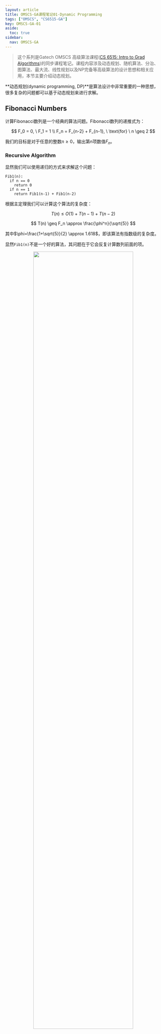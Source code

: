 ```yaml
---
layout: article
title: OMSCS-GA课程笔记01-Dynamic Programming
tags: ["OMSCS", "CS6515-GA"]
key: OMSCS-GA-01
aside:
  toc: true
sidebar:
  nav: OMSCS-GA
---
```


> 这个系列是Gatech OMSCS 高级算法课程([CS 6515: Intro to Grad Algorithms](https://omscs.gatech.edu/cs-6515-intro-graduate-algorithms))的同步课程笔记。课程内容涉及动态规划、随机算法、分治、图算法、最大流、线性规划以及NP完备等高级算法的设计思想和相关应用，本节主要介绍动态规划。
<!--more-->

**动态规划(dynamic programming, DP)**是算法设计中非常重要的一种思想，很多复杂的问题都可以基于动态规划来进行求解。

## Fibonacci Numbers

计算Fibonacci数列是一个经典的算法问题。Fibonacci数列的递推式为：

$$
F_0 = 0, \ F_1 = 1 \\
F_n = F_{n-2} + F_{n-1}, \ \text{for} \ n \geq 2
$$

我们的目标是对于任意的整数$n \geq 0$，输出第$n$项数值$F_n$。

### Recursive Algorithm

显然我们可以使用递归的方式来求解这个问题：

```
Fib1(n):
  if n == 0
    return 0
  if n == 1
    return Fib1(n-1) + Fib1(n-2)
```

根据主定理我们可以计算这个算法的复杂度：

$$
T(n) \leq O(1) + T(n-1) + T(n-2)
$$

$$
T(n) \geq F_n \approx \frac{\phi^n}{\sqrt{5}}
$$

其中$\phi=\frac{1+\sqrt{5}}{2} \approx 1.618$，即该算法有指数级的复杂度。

显然`Fib1(n)`不是一个好的算法，其问题在于它会反复计算数列前面的项。

<div align=center>
<img src="https://i.imgur.com/QBssznj.png" width="80%">
</div>

### DP Algorithm

接下来我们使用动态规划来改进之前的算法。具体地，我们使用一个数组来存储中间的计算结果然后从前向后进行计算：

```
Fib2(n):
  F[0] = 0
  F[1] = 1

  for i=2:n
    F[i] = F[i-1] + F[i-2]
    
  return F[n]
```

显然此时算法的复杂度为$O(n)$，远小于之前的复杂度。

从这个例子可以看出动态规划的特点：

<div align=center>
<img src="https://i.imgur.com/MmQlu6J.png" width="80%">
</div>

## Longest Increasing Subsequence

LIS问题的目标是在给定序列中寻找递增子列的长度，注意这里我们允许对原始序列进行删减来获得子列。

<div align=center>
<img src="https://i.imgur.com/InNHqpl.png" width="80%">
</div>

### Subproblem Attempt

使用DP的步骤是首先定义一个subproblem，然后依次求解subproblem。

<div align=center>
<img src="https://i.imgur.com/OrvDRcO.png" width="80%">
</div>

对于LIS问题可以进行形式化如下：

<div align=center>
<img src="https://i.imgur.com/nH3zrPE.png" width="80%">
</div>

### Recurrence Attempt

求解LIS问题的核心在于记录下序列中每个元素结尾时递增子列的长度。

<div align=center>
<img src="https://i.imgur.com/UpO1clv.png" width="80%">
</div>

<div align=center>
<img src="https://i.imgur.com/wecKkrK.png" width="80%">
<img src="https://i.imgur.com/mSrPH3M.png" width="80%">
</div>

### DP Algorithm

因此我们可以基于DP来设计算法：

```
LIS(a[]):
  for i=1:n
    L[i] = 1

    for j=1:i-1
      if a[j] < a[i] & L[i] < 1+L[j]
        L[i] = 1 + L[j]

  max = 1
  for i=2:n
    if L[i] > L[max]
      max = i

  return max
```

此时算法的复杂度为$O(n^2)$。

<div align=center>
<img src="https://i.imgur.com/AhZwakT.png" width="80%">
</div>

## Longest Common Subsequence

LCS问题的目标是计算两个序列中最长的公共子列：

<div align=center>
<img src="https://i.imgur.com/bA8GydQ.png" width="80%">
</div>

### Subproblem Attempt1

<div align=center>
<img src="https://i.imgur.com/7kqzCSh.png" width="80%">
</div>

### Recurrence Attempt1

<div align=center>
<img src="https://i.imgur.com/2q0zgaA.png" width="80%">
<img src="https://i.imgur.com/JTJvkbb.png" width="80%">
</div>

### Subproblem Attempt2

<div align=center>
<img src="https://i.imgur.com/7ts0xtJ.png" width="80%">
</div>

### Recurrence Attempt2

<div align=center>
<img src="https://i.imgur.com/hW9KwqY.png" width="80%">
<img src="https://i.imgur.com/YJjLKVP.png" width="80%">
<img src="https://i.imgur.com/YueOEWA.png" width="80%">
<img src="https://i.imgur.com/dLDg8o9.png" width="80%">
</div>

### DP Algorithm

因此求解LCS的算法为：

```
LCS(X[], Y[]):
  for i=0:n
    L[i, 0] = 0
  for j=0:n
    L[0, j] = 0

  for i=1:n
    for j=1:n
      if X[i] == Y[j]
        L[i, j] = 1 + L[i-1, j-1]
      else
        L[i, j] = max(L[i, j-1], L[i-1, j])

  return L[n, n]
```

此时算法的复杂度为$O(n^2)$。

<div align=center>
<img src="https://i.imgur.com/ycZbes0.png" width="80%">
</div>

如果想要获得最长公共子列，还可以从L的右下角开始向上进行追溯：

<div align=center>
<img src="https://i.imgur.com/6KeLTki.png" width="80%">
</div>

## Knapsack

knapsack是经典的优化问题，我们希望在一定的重量约束下最大化背包中物品的价值：

<div align=center>
<img src="https://i.imgur.com/AqMxn1p.png" width="80%">
</div>

### Greedy Algorithm

贪心算法是求解knapsack问题的一种经典解法，不过需要注意的是贪心算法往往不能得到问题的最优解。

<div align=center>
<img src="https://i.imgur.com/4RaHtnI.png" width="80%">
</div>

### Attempt1

<div align=center>
<img src="https://i.imgur.com/rGEnwFr.png" width="80%">
<img src="https://i.imgur.com/l53NiJl.png" width="80%">
</div>

### Attempt2

求解knapsack的核心在于构造一个二维数组$K[i, b]$，它表示使用物品序列$$\{ 1, \dots, i \}$$且重量约束为$b$条件下背包中物品的最大价值。显然knapsack问题的解即为数组的最后一个元素$K[n, B]$，而子问题$K[i, b]$的递归形式则依赖于$i$号物品的重量。当$w_i \leq b$时我们可以尝试在背包中加入$i$号物品，否则只能放弃添加它并使用前一个子问题的最大价值$K[i-1, b]$。因此子问题的递归形式为：

$$
K[i, b] =
\begin{cases}
\max (v_i + K[i-1, b-w_i], K[i-1, b]), & \text{if } w_i \leq b \\
K[i-1, b], &\text{otherwise}
\end{cases}
$$

<div align=center>
<img src="https://i.imgur.com/hvBRfA4.png" width="80%">
<img src="https://i.imgur.com/zllCzsN.png" width="80%">
</div>

### DP Algorithm

因此，使用DP来求解knapsack问题的伪代码如下：

```
KnapsackNoRepeat(w[], v[], B):
  for b=0:B
    K[0, b] = 0
  for i=1:n
    K[i, 0] = 0

  for i=1:n
    for b=1:B
      if w[i] <= b
        K[i, b] = max(v[i]+K[i-1, b-w[i]], K[i-1, b])
      else
        K[i, b] = K[i-1, b]

  return K[i, b]
```

此时算法的复杂度为$O(nB)$。这里需要说明的是$O(nB)$依赖于限制$B$的值，而要表示$B$则需要$O(\log B)$的空间。因此这个算法并不是一个非常高效的算法。实际上人们已经证明knapsack问题是NP-complete，我们目前无法找到一个高效的解法。

<div align=center>
<img src="https://i.imgur.com/wETdVXr.png" width="80%">
<img src="https://i.imgur.com/CHzHAfM.png" width="80%">
</div>

### Knapsack Repetition

knapsack问题的一个变体是假设每个物品都可以无限地进行添加。在这种情况下我们同样可以使用一个二维数组$K[i, b]$来进行递推，不过递推关系为：

$$
K[i, b] = \max ( K[i-1, b], v_i+K[i, b-w_i] ), \ \text{if } w_i \leq b
$$

上式表示我们可以尝试在当前的背包中添加一个物品$i$以记录此时背包中的最大价值，此时的算法复杂度为$O(nB)$。

<div align=center>
<img src="https://i.imgur.com/rqmYLCe.png" width="80%">
<img src="https://i.imgur.com/edTQSrR.png" width="80%">
</div>

#### Simpler Subproblem

实际上对于允许重复的情况我们可以设计更简洁的算法。记$K[b]$为使用所有物品在重量约束为$b$情况下背包中的最大价值，此时的递推关系为：

$$
K[b] = \max \{ v_i + K[b-w_i] \vert 1 \leq i \leq n, w_i \leq b \}
$$

它表示当重量约束为$b$时，我们尝试在背包中添加1个$i$号物品从而记录下当前条件下背包的最大价值。

<div align=center>
<img src="https://i.imgur.com/zxxW6cI.png" width="80%">
</div>

因此对于允许重复的knapsack问题可以按照如下过程进行求解：

```
KnapsackRepeat(w[], v[], B):
  for b=0:B
    K[b] = 0

    for i=1:n
      if w[i] <= b & K[b] < v[i]+K[b-w[i]]
        K[b] = v[i] + K[b-w[i]]

  return K[B]
```

此时算法的复杂度为$O(nB)$，仍然不是一个高效的解法。

## Chain Matrix Multiply

### Motivation

动态规划还可以用来处理矩阵乘法。回忆矩阵乘法的运算规则，新矩阵的每个元素都是$A$和$B$矩阵对应行列的内积。

<div align=center>
<img src="https://i.imgur.com/6uXt8oz.png" width="80%">
</div>

由于矩阵乘法的结合性，对于链式相乘的矩阵我们可以调整矩阵乘法的计算顺序从而改变整个乘法的计算复杂度。

<div align=center>
<img src="https://i.imgur.com/w1C3UOG.png" width="80%">
</div>

具体地，对于矩阵乘法$Z_{a \times c} = W_{a \times b} \cdot Y_{b \times c}$的计算复杂度为$O(abc)$。

<div align=center>
<img src="https://i.imgur.com/ujk2c9q.png" width="80%">
</div>

### General Problem

因此，连续矩阵相乘的问题就可以使用动态规划的思路进行建模。

<div align=center>
<img src="https://i.imgur.com/vXBBgca.png" width="80%">
</div>

### Graphical View

同时我们也可以使用二叉树来理解计算的过程，从这个角度来看我们的目标则是找到总体代价最小的树。

<div align=center>
<img src="https://i.imgur.com/s2l9PYS.png" width="80%">
</div>

### Substring

这里我们引入substring的概念，它是原始序列中一段连续的子列。记$C[i, j]$表示矩阵$A_i$到$A_j$进行联乘的最小计算代价，根据二叉树我们可以得到递推形式：

$$
C[i, j] = \min \{ C[i, l] + C[l+1, j] + m_{i-1} m_l m_j \vert 1 \leq l \leq j-1 \}
$$

其中$C[i, l]$和$C[l+1, j]$分别表示左子树和右子树的最小计算代价，而$m_{i-1} m_l m_j$则是合并两个子树的代价。

<div align=center>
<img src="https://i.imgur.com/w40ZPsG.png" width="80%">
<img src="https://i.imgur.com/k6jcry4.png" width="80%">
<img src="https://i.imgur.com/gMQp4mA.png" width="80%">
<img src="https://i.imgur.com/5PLssSE.png" width="80%">
<img src="https://i.imgur.com/2IiCARh.png" width="80%">
</div>

### DP Algorithm

因此使用动态规划计算矩阵相乘最小复杂度的核心是从对角线开始逐步向上进行递推，它和上面介绍过的其它动态规划方法在递推形式上有着明显的区别。

```
ChainMultiply(m0, m1, ..., mn):
  for i=1:n
    C[i, i] = 0

  for s=1:n-1
    for i=1:n-s
      j=i+s
      C[i, j] = inf

      for l=1:j-1
        cur = m[i-1]*m[l]*m[j] + C[i, l] + C[l+1, j]
        if cur < C[i, j]
          C[i, j] = cur

  return C[1, n]
```

整个算法的复杂度为$O(n^3)$。

<div align=center>
<img src="https://i.imgur.com/m7cWQsf.png" width="80%">
</div>

## Shortest Path Algorithms

动态规划的一个重要应用是计算最短路径，实际上经典的Dijkstra算法就是基于动态规划来进行设计的。

<div align=center>
<img src="https://i.imgur.com/kdv3aLQ.png" width="80%">
</div>

### Negative Weight Cycles

Dijkstra算法的一个局限性在于它不能处理带负边的情况。对于更一般的图结构，我们希望能够找到图上权重和为负的环，同时计算出任意两个顶点之间的最短路径。

<div align=center>
<img src="https://i.imgur.com/ruFCOBY.png" width="80%">
</div>

### Single Source

首先考虑单源最短路径问题。由于此时图上包含负边，我们不能直接使用Dijkstra算法进行求解。同时为了避免出现无限循环的问题，我们还要求每个节点最多被访问一次。对于包含$m$个节点和$n$条边的图，记$D[i, z]$为使用最多$i$条边从起点出发到达节点$z$的最小代价。此时$D[i, z]$的递推关系为：

$$
D[i, z] = \min \big\{ D[i-1, y], \min \{ D[i-1, y] + w[y, z] \vert yz \in E \} \big\}
$$

其中$w[y, z]$为节点$y$到节点$z$的代价，而$$\min \{ D[i-1, y] + w[y, z] \vert yz \in E \}$$则是添加一条边后起点到节点$z$的最小代价。因此上式意为当我们增加一条可用边时，起点到$z$的最小代价是前一步的代价和添加一条边后路径代价中较小的那个。

<div align=center>
<img src="https://i.imgur.com/utgmT6Z.png" width="80%">
<img src="https://i.imgur.com/AZhFsqV.png" width="80%">
<img src="https://i.imgur.com/cEXxH1G.png" width="80%">
</div>

这种利用动态规划来解决带负边的单源最短路径问题的算法称为**Bellman-Ford算法**，它的复杂度为$O(mn)$：

```
Bellman-Ford(G, s, w):
  for z in V
    D[0, z] = inf

  D[0, s] = 0

  for i=1:n-1
    for z in V
      D[i, z] = D[i-1, z]

      for yz in E
        if D[i, z] > D[i-1, y] + w[y, z]:
          D[i, z] = D[i-1, y] + w[y, z]
    
  return D[n-1, :]
```

<div align=center>
<img src="https://i.imgur.com/ZlFiZrV.png" width="80%">
</div>

### Finding Negative Weight Cycle

当图上有权重为负的环时还需要找到这样的环，此时该环上的路径其代价会更小一些。

<div align=center>
<img src="https://i.imgur.com/JoiX2hV.png" width="80%">
</div>

### All Pairs

除了单源最短路径问题之外，在很多情况下我们希望计算图上任意两个节点之间的最短路径。对于这样的问题同样可以使用动态规划来进行建模和处理。记三维数组$D[i,s,t]$为最多使用$$\{ 1, 2, \dots, i \}$$的子集作为中间节点从节点$s$出发到达节点$t$的最小代价，当$s$和$t$直接相连时有$D[0, s, t] = w[s, t]$，否则将代价初始化为无穷大。

<div align=center>
<img src="https://i.imgur.com/n9rQbHR.png" width="80%">
<img src="https://i.imgur.com/qIrRCLy.png" width="80%">
</div>

$D[i,s,t]$的递推关系取决于节点$i$是否位于$s$到$t$的最短路径上。当节点$i$不在最短路径上时有：

$$
D[i, s, t] = D[i-1, s, t]
$$

<div align=center>
<img src="https://i.imgur.com/j4qdxpN.png" width="80%">
</div>

否则$D[i, s, t]$等于$s$到$i$与$i$到$t$两段路径最小代价之和：

$$
D[i, s, t] = D[i-1, s, i]+D[i-1, i, t]
$$

<div align=center>
<img src="https://i.imgur.com/G5wVlUi.png" width="80%">
<img src="https://i.imgur.com/vv7ZyT4.png" width="80%">
</div>

整理后可以得到递推关系：

$$
D[i, s, t] = \min \big( D[i-1, s, t], D[i-1, s, i]+D[i-1, i, t] \big)
$$

<div align=center>
<img src="https://i.imgur.com/eTOb0IX.png" width="80%">
</div>

因此计算图上所有节点之间最短路径的**Floyd-Warshall算法**如下：

```
Floyd-Warshall(G, w):
  for i=1:n
    for t=1:n
      if st in E:
        D[0, s, t] = w[s, t]
      else:
        D[0, s, t] = inf

  for i=1:n
    for s=1:n
      for t=1:n
        D[i, s, t] = min(D[i-1, s, t], D[i-1, s, i]+D[i-1, i, t])

  return D[i, :, :]
```

<div align=center>
<img src="https://i.imgur.com/K0ZTLpJ.png" width="80%">
</div>

Floyd-Warshall算法的计算复杂度为$O(n^3)$，其中$n$为图上节点数。需要注意的是Floyd-Warshall算法假设图上没有权重为负的环，因此在使用时需要首先对图进行检测。

<div align=center>
<img src="https://i.imgur.com/CZ6c72t.png" width="80%">
<img src="https://i.imgur.com/FvSIHcG.png" width="80%">
</div>

## Reference

- [Dynamic Programming](https://teapowered.dev/assets/ga-notes.pdf#page=8)